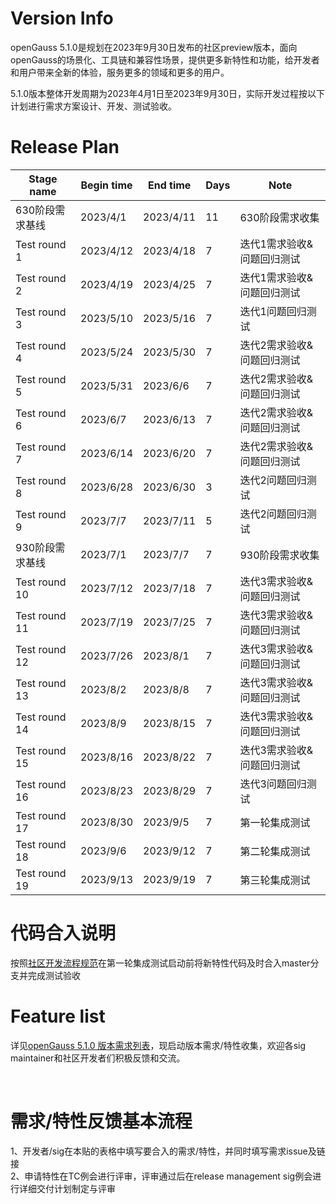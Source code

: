 # Version Info
openGauss 5.1.0是规划在2023年9月30日发布的社区preview版本，面向openGauss的场景化、工具链和兼容性场景，提供更多新特性和功能，给开发者和用户带来全新的体验，服务更多的领域和更多的用户。<br>

5.1.0版本整体开发周期为2023年4月1日至2023年9月30日，实际开发过程按以下计划进行需求方案设计、开发、测试验收。<br>

# Release Plan


|Stage  name             | Begin time  | End time   | Days | Note                                      |
| ---------------------- | ----------- | ---------- | ---- | ----------------------------------------------------------|
| 630阶段需求基线| 2023/4/1     | 2023/4/11    | 11   | 630阶段需求收集                       |
| Test round 1  | 2023/4/12    | 2023/4/18    | 7    |迭代1需求验收&问题回归测试              |
| Test round 2  | 2023/4/19    | 2023/4/25    | 7    |迭代1需求验收&问题回归测试              |
| Test round 3  | 2023/5/10    | 2023/5/16    | 7    |迭代1问题回归测试                      |
| Test round 4  | 2023/5/24    | 2023/5/30    | 7    |迭代2需求验收&问题回归测试              |
| Test round 5  | 2023/5/31    | 2023/6/6     | 7    |迭代2需求验收&问题回归测试              |
| Test round 6  | 2023/6/7     | 2023/6/13    | 7    |迭代2需求验收&问题回归测试              |
| Test round 7  | 2023/6/14    | 2023/6/20    | 7    |迭代2需求验收&问题回归测试              |
| Test round 8  | 2023/6/28    | 2023/6/30    | 3    |迭代2问题回归测试                      |
| Test round 9  | 2023/7/7    | 2023/7/11     | 5    |迭代2问题回归测试                      |
| 930阶段需求基线| 2023/7/1     | 2023/7/7     | 7    | 930阶段需求收集                       |
| Test round 10  | 2023/7/12    | 2023/7/18    | 7    |迭代3需求验收&问题回归测试              |
| Test round 11  | 2023/7/19    | 2023/7/25    | 7    |迭代3需求验收&问题回归测试              |
| Test round 12  | 2023/7/26    | 2023/8/1     | 7    |迭代3需求验收&问题回归测试              |
| Test round 13  | 2023/8/2     | 2023/8/8     | 7    |迭代3需求验收&问题回归测试              |
| Test round 14  | 2023/8/9     | 2023/8/15    | 7    |迭代3需求验收&问题回归测试              |
| Test round 15  | 2023/8/16    | 2023/8/22    | 7    |迭代3需求验收&问题回归测试              |
| Test round 16  | 2023/8/23    | 2023/8/29    | 7    |迭代3问题回归测试                      |
| Test round 17  | 2023/8/30    | 2023/9/5     | 7    |第一轮集成测试                         |
| Test round 18  | 2023/9/6     | 2023/9/12    | 7    |第二轮集成测试                         |
| Test round 19  | 2023/9/13     | 2023/9/19   | 7    |第三轮集成测试                         |


# 代码合入说明

按照[社区开发流程规范](https://gitee.com/opengauss/release-management/blob/master/openGauss%E7%A4%BE%E5%8C%BA%E5%8C%96%E5%BC%80%E5%8F%91%E6%B5%81%E7%A8%8B%E8%A7%84%E8%8C%83.md)在第一轮集成测试启动前将新特性代码及时合入master分支并完成测试验收


# Feature list
详见[openGauss 5.1.0 版本需求列表](https://e.gitee.com/opengaussorg/projects/492431/requirements/kanban/states)，现启动版本需求/特性收集，欢迎各sig maintainer和社区开发者们积极反馈和交流。<br>

<br>

# 需求/特性反馈基本流程 <br />
1、开发者/sig在本贴的表格中填写要合入的需求/特性，并同时填写需求issue及链接     <br>
2、申请特性在TC例会进行评审，评审通过后在release management sig例会进行详细交付计划制定与评审
<br><br>